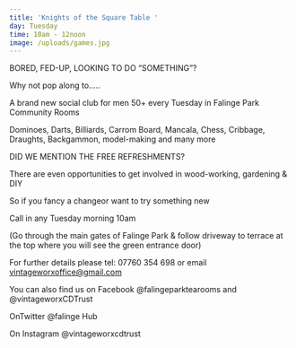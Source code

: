 ```yaml
---
title: 'Knights of the Square Table '
day: Tuesday
time: 10am - 12noon
image: /uploads/games.jpg
---
```

BORED, FED-UP, LOOKING TO DO “SOMETHING”?

Why not pop along to…..

A brand new social club for men 50+ every Tuesday in Falinge Park Community Rooms

Dominoes, Darts, Billiards, Carrom Board, Mancala, Chess, Cribbage, Draughts, Backgammon, model-making and many more

DID WE MENTION THE FREE REFRESHMENTS?

There are even opportunities to get involved in wood-working, gardening & DIY

So if you fancy a changeor want to try something new

Call in any Tuesday morning 10am

(Go through the main gates of Falinge Park & follow driveway to terrace at the top where you will see the green entrance door)

For further details please tel: 07760 354 698 or email vintageworxoffice@gmail.com

You can also find us on Facebook @falingeparktearooms and @vintageworxCDTrust

OnTwitter @falinge Hub

On Instagram @vintageworxcdtrust
